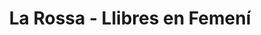 ---
title: "La Rossa - Llibres en Femení"
url: /valencia/la-rossa-llibres-en-femeni/
shop: libros
---